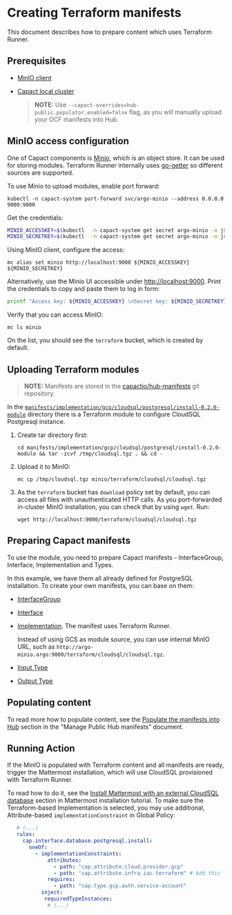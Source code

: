 # Creating Terraform manifests

This document describes how to prepare content which uses Terraform Runner.

## Prerequisites

- [MinIO client](https://min.io/download)
- [Capact local cluster](../installation/local.mdx)
    
    > **NOTE:** Use `--capact-overrides=hub-public.populator.enabled=false` flag, as you will manually upload your OCF manifests into Hub.

## MinIO access configuration

One of Capact components is [Minio](https://min.io), which is an object store. It can be used for storing modules.
Terraform Runner internally uses [go-getter](https://github.com/hashicorp/go-getter) so different sources are supported.

To use Minio to upload modules, enable port forward:

```shell
kubectl -n capact-system port-forward svc/argo-minio --address 0.0.0.0 9000:9000
```

Get the credentials:

```bash
MINIO_ACCESSKEY=$(kubectl  -n capact-system get secret argo-minio -o jsonpath='{.data.access-key}' | base64 --decode)
MINIO_SECRETKEY=$(kubectl  -n capact-system get secret argo-minio -o jsonpath='{.data.secret-key}' | base64 --decode)
```

Using MinIO client, configure the access:

```shell
mc alias set minio http://localhost:9000 ${MINIO_ACCESSKEY} ${MINIO_SECRETKEY}
```

Alternatively, use the Minio UI accessible under [http://localhost:9000](http://localhost:9000). Print the credentials to copy and paste them to log in form:

```bash
printf "Access key: ${MINIO_ACCESSKEY} \nSecret key: ${MINIO_SECRETKEY}\n"
```

Verify that you can access MinIO:

```shell
mc ls minio
```

On the list, you should see the `terraform` bucket, which is created by default.

## Uploading Terraform modules

> **NOTE:** Manifests are stored in the [capactio/hub-manifests](https://github.com/capactio/hub-manifests) git repository.

In the [`manifests/implementation/gcp/cloudsql/postgresql/install-0.2.0-module`](https://github.com/capactio/hub-manifests/tree/main/manifests/implementation/gcp/cloudsql/postgresql/install-0.2.0-module) directory there is a Terraform module to configure CloudSQL Postgresql instance.

1. Create tar directory first:

    ```shell
    cd manifests/implementation/gcp/cloudsql/postgresql/install-0.2.0-module && tar -zcvf /tmp/cloudsql.tgz . && cd -
    ```

1. Upload it to MinIO:

    ```shell
    mc cp /tmp/cloudsql.tgz minio/terraform/cloudsql/cloudsql.tgz
    ```

1. As the `terraform` bucket has `download` policy set by default, you can access all files with unauthenticated HTTP calls.
As you port-forwarded in-cluster MinIO installation, you can check that by using `wget`. Run:

    ```shell
    wget http://localhost:9000/terraform/cloudsql/cloudsql.tgz
    ````

## Preparing Capact manifests

To use the module, you need to prepare Capact manifests - InterfaceGroup, Interface, Implementation and Types.

In this example, we have them all already defined for PostgreSQL installation. To create your own manifests, you can base on them:
- [InterfaceGroup](https://github.com/capactio/hub-manifests/tree/main/manifests/interface/database/postgresql.yaml)
- [Interface](https://github.com/capactio/hub-manifests/tree/main/manifests/interface/database/postgresql/install.yaml)
- [Implementation](https://github.com/capactio/hub-manifests/blob/main/manifests/implementation/gcp/cloudsql/postgresql/install-0.2.0.yaml). The manifest uses Terraform Runner.
  
  Instead of using GCS as module source, you can use internal MinIO URL, such as `http://argo-minio.argo:9000/terraform/cloudsql/cloudsql.tgz`.

- [Input Type](https://github.com/capactio/hub-manifests/tree/main/manifests/type/database/postgresql/install-input.yaml)
- [Output Type](https://github.com/capactio/hub-manifests/tree/main/manifests/type/database/postgresql/config.yaml)

## Populating content

To read more how to populate content, see the [Populate the manifests into Hub](../example/public-hub-content.mdx#populate-the-manifests-into-hub) section in the "Manage Public Hub manifests" document.

## Running Action

If the MinIO is populated with Terraform content and all manifests are ready, trigger the Mattermost installation, which will use CloudSQL provisioned with Terraform Runner.

To read how to do it, see the [Install Mattermost with an external CloudSQL database](../example/mattermost-installation.md#install-mattermost-with-an-external-cloudsql-database) section in Mattermost installation tutorial.
To make sure the Terraform-based Implementation is selected, you may use additional, Attribute-based `implementationConstraint` in Global Policy:

```yaml
   # (...)
   rules:
     cap.interface.database.postgresql.install:
       oneOf:
         - implementationConstraints:
             attributes:
               - path: "cap.attribute.cloud.provider.gcp"
               - path: "cap.attribute.infra.iac.terraform" # Add this line
             requires:
               - path: "cap.type.gcp.auth.service-account"
           inject:
            requiredTypeInstances:
             # (...)
```
